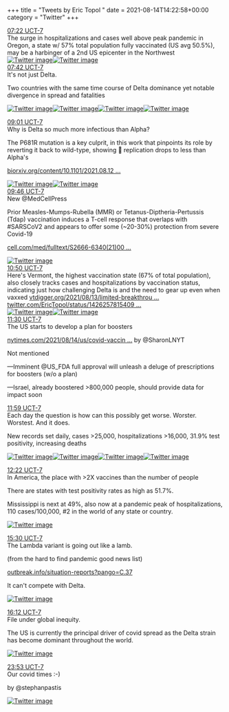 +++
title = "Tweets by Eric Topol " 
date = 2021-08-14T14:22:58+00:00
category = "Twitter"
+++
<div class="tweet"> 
<div class="profile"> 
<a href="https://twitter.com/erictopol/status/1426549915581251590" target="_blank" rel="noreferer">07:22 UCT-7</a> 
</div> 
<div class="content"> 
The surge in hospitalizations and cases well above peak pandemic in Oregon, a state w/ 57% total population fully vaccinated (US avg 50.5%), may be a harbinger of a 2nd US epicenter in the Northwest </div> 
<a href="/twitter/erictopol/images/E8wfJroUcAAJRxc.jpg"  ><img src="/twitter/erictopol/images/E8wfJroUcAAJRxc.jpg" alt="Twitter image" ></img></a><a href="/twitter/erictopol/images/E8wfFXxVoAMboiT.jpg"  ><img src="/twitter/erictopol/images/E8wfFXxVoAMboiT.jpg" alt="Twitter image" ></img></a></div> 
<div class="tweet"> 
<div class="profile"> 
<a href="https://twitter.com/erictopol/status/1426554823046885379" target="_blank" rel="noreferer">07:42 UCT-7</a> 
</div> 
<div class="content"> 
It's not just Delta.

Two countries with the same time course of Delta dominance yet notable divergence in spread and fatalities </div> 
<a href="/twitter/erictopol/images/E8wi1-RVoAYiqZ8.jpg"  ><img src="/twitter/erictopol/images/E8wi1-RVoAYiqZ8.jpg" alt="Twitter image" ></img></a><a href="/twitter/erictopol/images/E8wi3trVgAMIUxf.jpg"  ><img src="/twitter/erictopol/images/E8wi3trVgAMIUxf.jpg" alt="Twitter image" ></img></a><a href="/twitter/erictopol/images/E8wj8ZDVoAEMnlW.jpg"  ><img src="/twitter/erictopol/images/E8wj8ZDVoAEMnlW.jpg" alt="Twitter image" ></img></a><a href="/twitter/erictopol/images/E8wi-zYVkAgY4KS.jpg"  ><img src="/twitter/erictopol/images/E8wi-zYVkAgY4KS.jpg" alt="Twitter image" ></img></a></div> 
<div class="tweet"> 
<div class="profile"> 
<a href="https://twitter.com/erictopol/status/1426574639728185348" target="_blank" rel="noreferer">09:01 UCT-7</a> 
</div> 
<div class="content"> 
Why is Delta so much more infectious than Alpha?

The P681R mutation is a key culprit, in this work that pinpoints its role by reverting it back to wild-type, showing 🦠 replication drops to less than Alpha's

<a href="https://www.biorxiv.org/content/10.1101/2021.08.12.456173v1" target="_blank" rel="noreferer">biorxiv.org/content/10.1101/2021.08.12 ...</a> 
 </div> 
<a href="/twitter/erictopol/images/E8w1jtzUYAAfj5L.jpg"  ><img src="/twitter/erictopol/images/E8w1jtzUYAAfj5L.jpg" alt="Twitter image" ></img></a><a href="/twitter/erictopol/images/E8w1lVIUYAEmy6P.jpg"  ><img src="/twitter/erictopol/images/E8w1lVIUYAEmy6P.jpg" alt="Twitter image" ></img></a></div> 
<div class="tweet"> 
<div class="profile"> 
<a href="https://twitter.com/erictopol/status/1426586022129717251" target="_blank" rel="noreferer">09:46 UCT-7</a> 
</div> 
<div class="content"> 
New @MedCellPress 

Prior Measles-Mumps-Rubella (MMR) or Tetanus-Diptheria-Pertussis (Tdap) vaccination induces a T-cell response that overlaps with #SARSCoV2 and appears to offer some (~20-30%) protection from severe Covid-19

<a href="https://www.cell.com/med/fulltext/S2666-6340(21)00289-0#relatedArticles" target="_blank" rel="noreferer">cell.com/med/fulltext/S2666-6340(21)00 ...</a> 
 </div> 
<a href="/twitter/erictopol/images/E8w_VJTVoAY5OBj.jpg"  ><img src="/twitter/erictopol/images/E8w_VJTVoAY5OBj.jpg" alt="Twitter image" ></img></a></div> 
<div class="tweet"> 
<div class="profile"> 
<a href="https://twitter.com/erictopol/status/1426602227003658240" target="_blank" rel="noreferer">10:50 UCT-7</a> 
</div> 
<div class="content"> 
Here's Vermont, the highest vaccination state (67% of total population), also closely tracks cases and hospitalizations by vaccination status, indicating just how challenging Delta is and the need to gear up even when vaxxed  <a href="https://vtdigger.org/2021/08/13/limited-breakthrough-stats-show-heightened-threat-of-delta-variant/" target="_blank" rel="noreferer">vtdigger.org/2021/08/13/limited-breakthrou ...</a> 
  <a href="https://twitter.com/EricTopol/status/1426257815409086466" target="_blank" rel="noreferer">twitter.com/EricTopol/status/1426257815409 ...</a> 
</div> 
<a href="/twitter/erictopol/images/E8xOt9XUcAAKWQW.jpg"  ><img src="/twitter/erictopol/images/E8xOt9XUcAAKWQW.jpg" alt="Twitter image" ></img></a><a href="/twitter/erictopol/images/E8xOkIJVoAEak6l.jpg"  ><img src="/twitter/erictopol/images/E8xOkIJVoAEak6l.jpg" alt="Twitter image" ></img></a></div> 
<div class="tweet"> 
<div class="profile"> 
<a href="https://twitter.com/erictopol/status/1426612311179939841" target="_blank" rel="noreferer">11:30 UCT-7</a> 
</div> 
<div class="content"> 
The US starts to develop a plan for boosters

<a href="https://www.nytimes.com/2021/08/14/us/covid-vaccine-third-shot-booster.html" target="_blank" rel="noreferer">nytimes.com/2021/08/14/us/covid-vaccin ...</a> 
 by @SharonLNYT 

Not mentioned

—Imminent @US_FDA full approval will unleash a deluge of prescriptions for boosters (w/o a plan)

—Israel, already boostered &gt;800,000 people, should provide data for impact soon</div> 
</div> 
<div class="tweet"> 
<div class="profile"> 
<a href="https://twitter.com/erictopol/status/1426619387771949056" target="_blank" rel="noreferer">11:59 UCT-7</a> 
</div> 
<div class="content"> 
Each day the question is how can this possibly get worse. Worster. Worstest. And it does.

New records set daily, cases &gt;25,000, hospitalizations &gt;16,000, 31.9% test positivity, increasing deaths </div> 
<a href="/twitter/erictopol/images/E8xdOUoVcAYyJjf.jpg"  ><img src="/twitter/erictopol/images/E8xdOUoVcAYyJjf.jpg" alt="Twitter image" ></img></a><a href="/twitter/erictopol/images/E8xde5DVIAM7cS8.jpg"  ><img src="/twitter/erictopol/images/E8xde5DVIAM7cS8.jpg" alt="Twitter image" ></img></a><a href="/twitter/erictopol/images/E8xdgyfVkAA3Iqx.jpg"  ><img src="/twitter/erictopol/images/E8xdgyfVkAA3Iqx.jpg" alt="Twitter image" ></img></a><a href="/twitter/erictopol/images/E8xeA-kVkAA5u80.jpg"  ><img src="/twitter/erictopol/images/E8xeA-kVkAA5u80.jpg" alt="Twitter image" ></img></a></div> 
<div class="tweet"> 
<div class="profile"> 
<a href="https://twitter.com/erictopol/status/1426625309105737728" target="_blank" rel="noreferer">12:22 UCT-7</a> 
</div> 
<div class="content"> 
In America, the place with &gt;2X vaccines than the number of people

There are states with test positivity rates as high as 51.7%. 

Mississippi is next at 49%, also now at a pandemic peak of hospitalizations, 110 cases/100,000, #2 in the world of any state or country. </div> 
<a href="/twitter/erictopol/images/E8xjUYpUYAAjBKB.jpg"  ><img src="/twitter/erictopol/images/E8xjUYpUYAAjBKB.jpg" alt="Twitter image" ></img></a></div> 
<div class="tweet"> 
<div class="profile"> 
<a href="https://twitter.com/erictopol/status/1426672618388611075" target="_blank" rel="noreferer">15:30 UCT-7</a> 
</div> 
<div class="content"> 
The Lambda variant is going out like a lamb.

(from the hard to find pandemic good news list)

<a href="https://outbreak.info/situation-reports?pango=C.37" target="_blank" rel="noreferer">outbreak.info/situation-reports?pango=C.37</a> 


It can't compete with Delta. </div> 
<a href="/twitter/erictopol/images/E8yOxlLVEAMHV_m.jpg"  ><img src="/twitter/erictopol/images/E8yOxlLVEAMHV_m.jpg" alt="Twitter image" ></img></a></div> 
<div class="tweet"> 
<div class="profile"> 
<a href="https://twitter.com/erictopol/status/1426683286483464197" target="_blank" rel="noreferer">16:12 UCT-7</a> 
</div> 
<div class="content"> 
File under global inequity.

The US is currently the principal driver of covid spread as the Delta strain has become dominant throughout the world. </div> 
<a href="/twitter/erictopol/images/E8yYvQTVkAIaWjX.jpg"  ><img src="/twitter/erictopol/images/E8yYvQTVkAIaWjX.jpg" alt="Twitter image" ></img></a></div> 
<div class="tweet"> 
<div class="profile"> 
<a href="https://twitter.com/erictopol/status/1426799271156731904" target="_blank" rel="noreferer">23:53 UCT-7</a> 
</div> 
<div class="content"> 
Our covid times :-)

by @stephanpastis </div> 
<a href="/twitter/erictopol/images/E80CV7OVoAMVaCg.jpg"  ><img src="/twitter/erictopol/images/E80CV7OVoAMVaCg.jpg" alt="Twitter image" ></img></a></div> 


